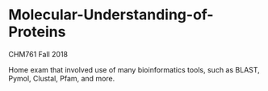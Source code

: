 # Molecular-Understanding-of-Proteins
CHM761 Fall 2018

Home exam that involved use of many bioinformatics tools, such as BLAST, Pymol, Clustal, Pfam, and more.
